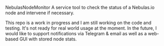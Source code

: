 NebulasNodeMonitor
A service tool to check the status of a Nebulas.io node and intervene if necessary.

This repo is a work in progress and I am still working on the code and testing. It's not ready for real world usage at the moment. In the future, I would like to support notifications via Telegram & email as well as a web-based GUI with stored node stats.